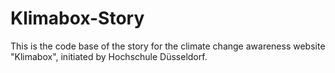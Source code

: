 # Klimabox-Story

This is the code base of the story for the climate change awareness website "Klimabox", initiated by Hochschule Düsseldorf.